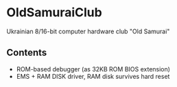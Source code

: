 # OldSamuraiClub
Ukrainian 8/16-bit computer hardware club "Old Samurai"
## Contents
- ROM-based debugger (as 32KB ROM BIOS extension)
- EMS + RAM DISK driver, RAM disk survives hard reset
